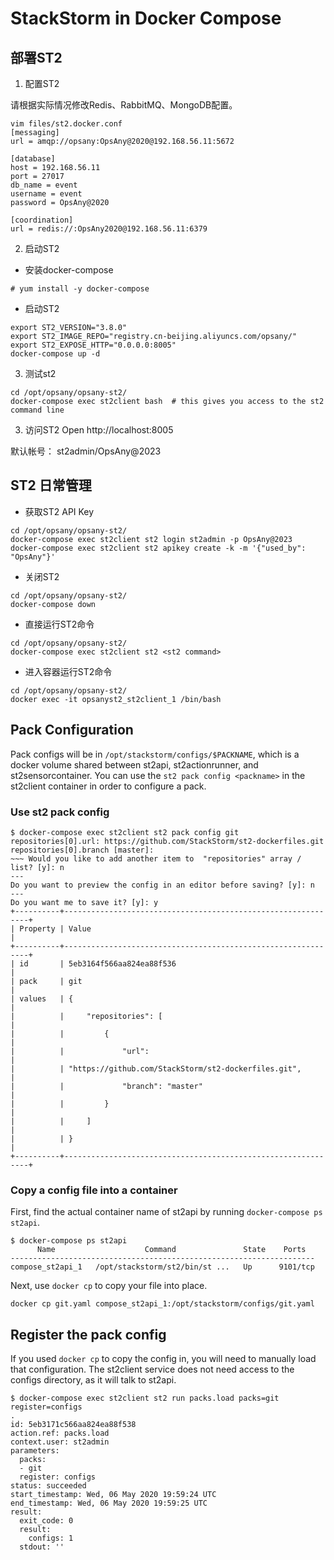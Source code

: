 # StackStorm in Docker Compose

## 部署ST2

1. 配置ST2

请根据实际情况修改Redis、RabbitMQ、MongoDB配置。

```
vim files/st2.docker.conf
[messaging]
url = amqp://opsany:OpsAny@2020@192.168.56.11:5672

[database]
host = 192.168.56.11
port = 27017
db_name = event
username = event
password = OpsAny@2020

[coordination]
url = redis://:OpsAny2020@192.168.56.11:6379
```

2. 启动ST2

- 安装docker-compose

```
# yum install -y docker-compose
```

- 启动ST2

```shell
export ST2_VERSION="3.8.0"
export ST2_IMAGE_REPO="registry.cn-beijing.aliyuncs.com/opsany/"
export ST2_EXPOSE_HTTP="0.0.0.0:8005"
docker-compose up -d
```

3. 测试st2

```shell
cd /opt/opsany/opsany-st2/
docker-compose exec st2client bash  # this gives you access to the st2 command line
```

3. 访问ST2
Open http://localhost:8005

默认帐号： st2admin/OpsAny@2023

## ST2 日常管理

- 获取ST2 API Key

```shell
cd /opt/opsany/opsany-st2/
docker-compose exec st2client st2 login st2admin -p OpsAny@2023
docker-compose exec st2client st2 apikey create -k -m '{"used_by": "OpsAny"}'
```

- 关闭ST2 

```shell
cd /opt/opsany/opsany-st2/
docker-compose down
```


- 直接运行ST2命令

```shell
cd /opt/opsany/opsany-st2/
docker-compose exec st2client st2 <st2 command>
```

- 进入容器运行ST2命令

```shell
cd /opt/opsany/opsany-st2/
docker exec -it opsanyst2_st2client_1 /bin/bash
```

## Pack Configuration

Pack configs will be in `/opt/stackstorm/configs/$PACKNAME`, which is a docker volume shared between st2api, st2actionrunner, and st2sensorcontainer. You can use the `st2 pack config <packname>` in the st2client container in order to configure a pack.

### Use st2 pack config

```shell
$ docker-compose exec st2client st2 pack config git
repositories[0].url: https://github.com/StackStorm/st2-dockerfiles.git
repositories[0].branch [master]:
~~~ Would you like to add another item to  "repositories" array / list? [y]: n
---
Do you want to preview the config in an editor before saving? [y]: n
---
Do you want me to save it? [y]: y
+----------+--------------------------------------------------------------+
| Property | Value                                                        |
+----------+--------------------------------------------------------------+
| id       | 5eb3164f566aa824ea88f536                                     |
| pack     | git                                                          |
| values   | {                                                            |
|          |     "repositories": [                                        |
|          |         {                                                    |
|          |             "url":                                           |
|          | "https://github.com/StackStorm/st2-dockerfiles.git",         |
|          |             "branch": "master"                               |
|          |         }                                                    |
|          |     ]                                                        |
|          | }                                                            |
+----------+--------------------------------------------------------------+
```

### Copy a config file into a container

First, find the actual container name of st2api by running `docker-compose ps st2api`.

```shell
$ docker-compose ps st2api
      Name                    Command               State    Ports
--------------------------------------------------------------------
compose_st2api_1   /opt/stackstorm/st2/bin/st ...   Up      9101/tcp
```

Next, use `docker cp` to copy your file into place.

```shell
docker cp git.yaml compose_st2api_1:/opt/stackstorm/configs/git.yaml
```

## Register the pack config

If you used `docker cp` to copy the config in, you will need to manually load that configuration. The st2client service does not need access to the configs directory, as it will talk to st2api.

```shell
$ docker-compose exec st2client st2 run packs.load packs=git register=configs
.
id: 5eb3171c566aa824ea88f538
action.ref: packs.load
context.user: st2admin
parameters:
  packs:
  - git
  register: configs
status: succeeded
start_timestamp: Wed, 06 May 2020 19:59:24 UTC
end_timestamp: Wed, 06 May 2020 19:59:25 UTC
result:
  exit_code: 0
  result:
    configs: 1
  stdout: ''
```
